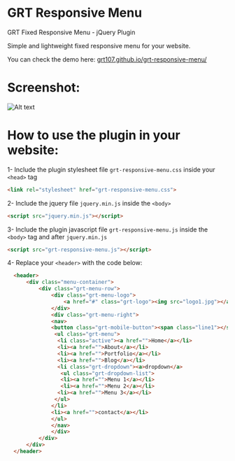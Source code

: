 # GRT Responsive Menu
GRT Fixed Responsive Menu - jQuery Plugin

Simple and lightweight fixed responsive menu for your website.

You can check the demo here: [grt107.github.io/grt-responsive-menu/](http://grt107.github.io/grt-responsive-menu/)

# Screenshot:
![Alt text](/screenshot.jpg?raw=true "Demo Screenshot")

# How to use the plugin in your website:
1- Include the plugin stylesheet file ```grt-responsive-menu.css``` inside your ```<head>``` tag

  ```html
  <link rel="stylesheet" href="grt-responsive-menu.css">
  ```

2- Include the jquery file ```jquery.min.js``` inside the ```<body>```

  ```html
  <script src="jquery.min.js"></script>
  ```

3- Include the plugin javascript file ```grt-responsive-menu.js``` inside the ```<body>``` tag and after ```jquery.min.js```

  ```html
  <script src="grt-responsive-menu.js"></script>
  ```

4- Replace your ```<header>``` with the code below:

  ```html
 	<header>
		<div class="menu-container">
			<div class="grt-menu-row">
				<div class="grt-menu-logo">
					<a href="#" class="grt-logo"><img src="logo1.jpg"></a>
				</div>
				<div class="grt-menu-right">
				<nav>
				<button class="grt-mobile-button"><span class="line1"></span><span class="line2"></span><span class="line3"></span></button>
				 <ul class="grt-menu">
				  <li class="active"><a href="">Home</a></li>
				  <li><a href="">About</a></li>
				  <li><a href="">Portfolio</a></li>
				  <li><a href="">Blog</a></li>
				  <li class="grt-dropdown"><a>dropdown</a>
				   <ul class="grt-dropdown-list">
				   <li><a href="">Menu 1</a></li>
				   <li><a href="">Menu 2</a></li>
				  <li><a href="">Menu 3</a></li>
				 </ul>
				</li>
				<li><a href="">contact</a></li>								
				</ul>
				</nav>
				</div>
			</div>
		</div>
	</header>
  ```

